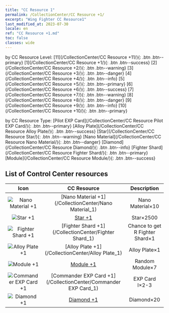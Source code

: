 ```yaml
---
title: "CC Resource 1"
permalink: /CollectionCenter/CC Resource +1/
excerpt: "Wing Fighter CC Resource1"
last_modified_at: 2023-07-30
locale: en
ref: "CC Resource +1.md"
toc: false
classes: wide
---
```


  by CC Resource Level:  [11](/CollectionCenter/CC Resource +11/){: .btn .btn--primary}   [1](/CollectionCenter/CC Resource +1/){: .btn .btn--success}   [2](/CollectionCenter/CC Resource +2/){: .btn .btn--warning}   [3](/CollectionCenter/CC Resource +3/){: .btn .btn--danger}   [4](/CollectionCenter/CC Resource +4/){: .btn .btn--info}   [5](/CollectionCenter/CC Resource +5/){: .btn .btn--primary}   [6](/CollectionCenter/CC Resource +6/){: .btn .btn--success}   [7](/CollectionCenter/CC Resource +7/){: .btn .btn--warning}   [8](/CollectionCenter/CC Resource +8/){: .btn .btn--danger}   [9](/CollectionCenter/CC Resource +9/){: .btn .btn--info}   [10](/CollectionCenter/CC Resource +10/){: .btn .btn--primary} 

  by CC Resource Type:  [Pilot EXP Card](/CollectionCenter/CC Resource Pilot EXP Card/){: .btn .btn--primary}   [Alloy Plate](/CollectionCenter/CC Resource Alloy Plate/){: .btn .btn--success}   [Star](/CollectionCenter/CC Resource Star/){: .btn .btn--warning}   [Nano Material](/CollectionCenter/CC Resource Nano Material/){: .btn .btn--danger}   [Diamond](/CollectionCenter/CC Resource Diamond/){: .btn .btn--info}   [Fighter Shard](/CollectionCenter/CC Resource Fighter Shard/){: .btn .btn--primary}   [Module](/CollectionCenter/CC Resource Module/){: .btn .btn--success} 

## List of Control Center resources

  |   Icon |      CC Resource        |   Description   |
  |:------:|:---------------:|:---------------:|
  | ![Nano Material +1](/images/cc/CC_Nano_Material_1_p.png) | [Nano Material +1](/CollectionCenter/Nano Material_1) | Nano Material×10 |
  | ![Star +1](/images/cc/CC_Star_1_p.png) | [Star +1](/CollectionCenter/Star_1) | Star×2500 |
  | ![Fighter Shard +1](/images/cc/CC_Fighter_Shard_1_p.png) | [Fighter Shard +1](/CollectionCenter/Fighter Shard_1) | Chance to get R Fighter Shard×1 |
  | ![Alloy Plate +1](/images/cc/CC_Alloy_Plate_1_p.png) | [Alloy Plate +1](/CollectionCenter/Alloy Plate_1) | Alloy Plate×1 |
  | ![Module +1](/images/cc/CC_Module_1_p.png) | [Module +1](/CollectionCenter/Module_1) | Random Module×7 |
  | ![Commander EXP Card +1](/images/cc/CC_Pilot_EXP_Card_1_p.png) | [Commander EXP Card +1](/CollectionCenter/Commander EXP Card_1) | EXP Card I×2-3 |
  | ![Diamond +1](/images/cc/CC_Diamond_1_p.png) | [Diamond +1](/CollectionCenter/Diamond_1) | Diamond×20 |
